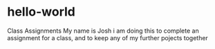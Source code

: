 # hello-world
Class Assignments 
My name is Josh i am doing this to complete an assignment for a class, and to keep any of my further pojects together
